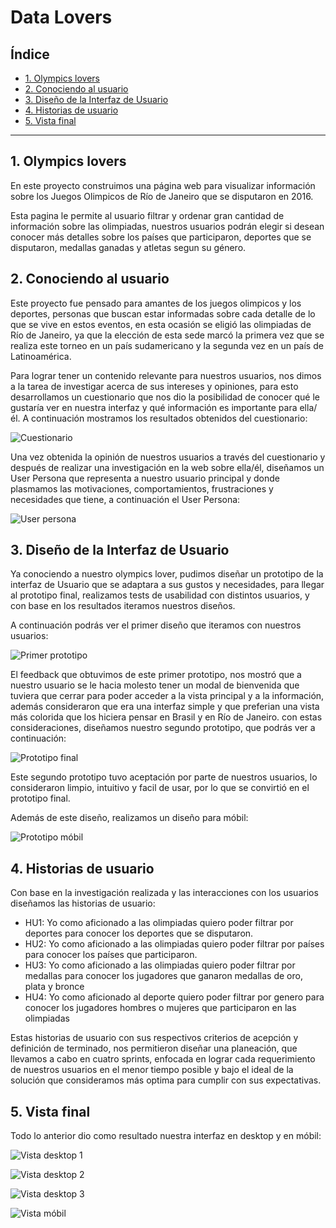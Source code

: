 # Data Lovers

## Índice

* [1. Olympics lovers](#1-olympics-lovers)
* [2. Conociendo al usuario](#2-conociendo-al-usuario)
* [3. Diseño de la Interfaz de Usuario](#3-diseño-de-la-interfaz-de-usuario)
* [4. Historias de usuario](#4-historias-de-usuario)
* [5. Vista final](#5-vista-final)

***

## 1. Olympics lovers

En este proyecto construimos una página web para visualizar información sobre los Juegos Olimpicos de Río de Janeiro que se disputaron en 2016. 

Esta pagina le permite al usuario filtrar y ordenar gran cantidad de información sobre las olimpiadas, nuestros usuarios podrán elegir si desean conocer más detalles sobre los países que participaron, deportes que se disputaron, medallas ganadas y atletas segun su género.
## 2. Conociendo al usuario

Este proyecto fue pensado para amantes de los juegos olimpicos y los deportes, personas que buscan estar informadas sobre cada detalle de lo que se vive en estos eventos, en esta ocasión se eligió las olimpiadas de Río de Janeiro, ya que la elección de esta sede marcó la primera vez que se realiza este torneo en un país sudamericano y la segunda vez en un país de Latinoamérica.

Para lograr tener un contenido relevante para nuestros usuarios, nos dimos a la tarea de investigar acerca de sus intereses y opiniones, para esto desarrollamos un cuestionario que nos dio la posibilidad de conocer qué le gustaría ver en nuestra interfaz y qué información es importante para ella/él. A continuación mostramos los resultados obtenidos del cuestionario:

![Cuestionario](https://raw.githubusercontent.com/Melissa-Bracamonte/CDMX012-data-lovers/ordenamiento-de-tabla/src/img/Cuestionario.JPG)

Una vez obtenida la opinión de nuestros usuarios a través del cuestionario y después de realizar una investigación en la web sobre ella/él, diseñamos un User Persona que representa a nuestro usuario principal y donde plasmamos las motivaciones, comportamientos, frustraciones y necesidades que tiene, a continuación el User Persona:

![User persona](https://raw.githubusercontent.com/Melissa-Bracamonte/CDMX012-data-lovers/ordenamiento-de-tabla/src/img/User%20persona.png)

## 3. Diseño de la Interfaz de Usuario

Ya conociendo a nuestro olympics lover, pudimos diseñar un prototipo de la interfaz de Usuario que se adaptara a sus gustos y necesidades, para llegar al prototipo final, realizamos tests de usabilidad con distintos usuarios, y con base en los resultados iteramos nuestros diseños.

A continuación podrás ver el primer diseño que iteramos con nuestros usuarios:

![Primer prototipo](https://raw.githubusercontent.com/Melissa-Bracamonte/CDMX012-data-lovers/ordenamiento-de-tabla/src/img/Primer%20prototipo.png)

El feedback que obtuvimos de este primer prototipo, nos mostró que a nuestro usuario se le hacia molesto tener un modal de bienvenida que tuviera que cerrar para poder acceder a la vista principal y a la información, además consideraron que era una interfaz simple y que preferian una vista más colorida que los hiciera pensar en Brasil y en Río de Janeiro. con estas consideraciones, diseñamos nuestro segundo prototipo, que podrás ver a continuación:

![Prototipo final](https://raw.githubusercontent.com/Melissa-Bracamonte/CDMX012-data-lovers/ordenamiento-de-tabla/src/img/Prototipo%20final.png)

Este segundo prototipo tuvo aceptación por parte de nuestros usuarios, lo consideraron limpio, intuitivo y facil de usar, por lo que se convirtió en el prototipo final.

Además de este diseño, realizamos un diseño para móbil:

![Prototipo móbil](https://raw.githubusercontent.com/Melissa-Bracamonte/CDMX012-data-lovers/ordenamiento-de-tabla/src/img/Prototipo%20M%C3%B3bil.png)

## 4. Historias de usuario

Con base en la investigación realizada y las interacciones con los usuarios diseñamos las historias de usuario:

* HU1: Yo como aficionado a las olimpiadas quiero poder filtrar por deportes para conocer los deportes que se disputaron.
* HU2: Yo como aficionado a las olimpiadas quiero poder filtrar por países para conocer los países que participaron.
* HU3: Yo como aficionado a las olimpiadas quiero poder filtrar por medallas para conocer los jugadores que ganaron medallas de oro, plata y bronce
* HU4: Yo como aficionado al deporte quiero poder filtrar por genero para conocer los jugadores hombres o mujeres que participaron en las olimpiadas

Estas historias de usuario con sus respectivos criterios de acepción y definición de terminado, nos permitieron diseñar una planeación, que llevamos a cabo en cuatro sprints, enfocada en lograr cada requerimiento de nuestros usuarios en el menor tiempo posible y bajo el ideal de la solución que consideramos más optima para cumplir con sus expectativas.

## 5. Vista final

Todo lo anterior dio como resultado nuestra interfaz en desktop y en móbil:

![Vista desktop 1](https://raw.githubusercontent.com/Melissa-Bracamonte/CDMX012-data-lovers/ordenamiento-de-tabla/src/img/Interfaz%20principal%20en%20desktop.png)

![Vista desktop 2](https://raw.githubusercontent.com/Melissa-Bracamonte/CDMX012-data-lovers/ordenamiento-de-tabla/src/img/Interfaz%20con%20tabla%20en%20desktop.png)

![Vista desktop 3](https://raw.githubusercontent.com/Melissa-Bracamonte/CDMX012-data-lovers/ordenamiento-de-tabla/src/img/Interfaz%20sin%20info%20en%20desktop.png)

![Vista móbil](https://raw.githubusercontent.com/Melissa-Bracamonte/CDMX012-data-lovers/ordenamiento-de-tabla/src/img/Interfaz%20en%20m%C3%B3bil.png)